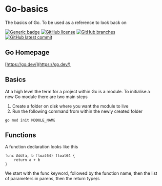 # Go-basics
The basics of Go. To be used as a reference to look back on

[![Generic badge](https://img.shields.io/badge/go-1.21.2-<COLOR>.svg)](https://shields.io/) 
[![GitHub license](https://badgen.net/github/license/AndyDHaines/go-basics)](https://github.com/AndyDHaines/go-basics/blob/main/LICENSE) 
[![GitHub branches](https://badgen.net/github/branches/AndyDHaines/go-basics)](https://github.com/AndyDHaines/go-basics/) 
[![GitHub latest commit](https://badgen.net/github/last-commit/AndyDHaines/go-basics)](https://github.com/AndyDHaines/go-basics/commits/)

## Go Homepage
[https://go.dev/](https://go.dev/)

## Basics
At a high level the term for a project within Go is a module. To initialise a new Go module there are two main steps

1. Create a folder on disk where you want the module to live
2. Run the following command from within the newly created folder

```
go mod init MODULE_NAME
```

## Functions
A function declaration looks like this
```
func Add(a, b float64) float64 {
    return a + b
}
```
We start with the func keyword, followed by the function name, then the list of parameters in parens, then the return type/s



